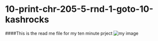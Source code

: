 # 10-print-chr-205-5-rnd-1-goto-10-kashrocks
####This is the read me file for my ten minute prject
![my image](https://imgur.com/FQN49Yz.gif)

